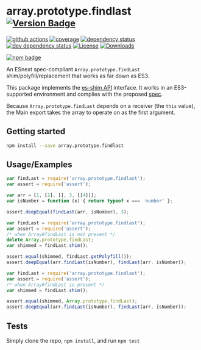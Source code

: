 # array.prototype.findlast <sup>[![Version Badge][npm-version-svg]][package-url]</sup>

[![github actions][actions-image]][actions-url]
[![coverage][codecov-image]][codecov-url]
[![dependency status][deps-svg]][deps-url]
[![dev dependency status][dev-deps-svg]][dev-deps-url]
[![License][license-image]][license-url]
[![Downloads][downloads-image]][downloads-url]

[![npm badge][npm-badge-png]][package-url]

An ESnext spec-compliant `Array.prototype.findLast` shim/polyfill/replacement that works as far down as ES3.

This package implements the [es-shim API](https://github.com/es-shims/api) interface. It works in an ES3-supported environment and complies with the proposed [spec](https://tc39.es/proposal-array-find-from-last).

Because `Array.prototype.findLast` depends on a receiver (the `this` value), the Main export takes the array to operate on as the first argument.

## Getting started

```sh
npm install --save array.prototype.findlast
```

## Usage/Examples

```js
var findLast = require('array.prototype.findlast');
var assert = require('assert');

var arr = [1, [2], [], 3, [[4]]];
var isNumber = function (x) { return typeof x === 'number' };

assert.deepEqual(findLast(arr, isNumber), 3);
```

```js
var findLast = require('array.prototype.findlast');
var assert = require('assert');
/* when Array#findLast is not present */
delete Array.prototype.findLast;
var shimmed = findLast.shim();

assert.equal(shimmed, findLast.getPolyfill());
assert.deepEqual(arr.findLast(isNumber), findLast(arr, isNumber));
```

```js
var findLast = require('array.prototype.findlast');
var assert = require('assert');
/* when Array#findLast is present */
var shimmed = findLast.shim();

assert.equal(shimmed, Array.prototype.findLast);
assert.deepEqual(arr.findLast(isNumber), findLast(arr, isNumber));
```

## Tests
Simply clone the repo, `npm install`, and run `npm test`

[package-url]: https://npmjs.org/package/array.prototype.findlast
[npm-version-svg]: https://versionbadg.es/es-shims/Array.prototype.findLast.svg
[deps-svg]: https://david-dm.org/es-shims/Array.prototype.findLast.svg
[deps-url]: https://david-dm.org/es-shims/Array.prototype.findLast
[dev-deps-svg]: https://david-dm.org/es-shims/Array.prototype.findLast/dev-status.svg
[dev-deps-url]: https://david-dm.org/es-shims/Array.prototype.findLast#info=devDependencies
[npm-badge-png]: https://nodei.co/npm/array.prototype.findlast.png?downloads=true&stars=true
[license-image]: https://img.shields.io/npm/l/array.prototype.findlast.svg
[license-url]: LICENSE
[downloads-image]: https://img.shields.io/npm/dm/array.prototype.findlast.svg
[downloads-url]: https://npm-stat.com/charts.html?package=array.prototype.findlast
[codecov-image]: https://codecov.io/gh/es-shims/Array.prototype.findLast/branch/main/graphs/badge.svg
[codecov-url]: https://app.codecov.io/gh/es-shims/Array.prototype.findLast/
[actions-image]: https://img.shields.io/endpoint?url=https://github-actions-badge-u3jn4tfpocch.runkit.sh/es-shims/Array.prototype.findLast
[actions-url]: https://github.com/es-shims/Array.prototype.findLast
